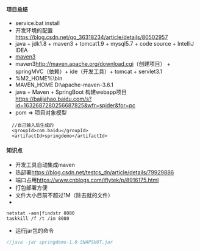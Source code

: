 #### 项目总结
+ service.bat install
+ 开发环境的配置<https://blog.csdn.net/qq_36318234/article/details/80502957>
+ java + jdk1.8 + maven3 + tomcat1.9 + mysql5.7 + code source + IntelliJ IDEA
+ [maven3](https://www.yiibai.com/maven/)
+ maven3<http://maven.apache.org/download.cgi>（创建项目） + springMVC（依赖）+ ide（开发工具）+ tomcat + servlet3.1
+ %M2_HOME%\bin
+ MAVEN_HOME D:\apache-maven-3.6.1
+ java + Maven + SpringBoot 构建webapp项目<https://baijiahao.baidu.com/s?id=1632687280256687825&wfr=spider&for=pc>
+ pom => 项目对象模型

```
  //自己输入后生成的
  <groupId>com.baidu</groupId>
  <artifactId>springdemo</artifactId>
```

#### 知识点

+ 开发工具自动集成maven
+ 热部署<https://blog.csdn.net/testcs_dn/article/details/79929886>
+ 端口占用<https://www.cnblogs.com/iflytek/p/8916175.html>
+ 打包部署方便
+ 文件大小目前不超过1M（除去就的文件）
+ 

```
netstat -aon|findstr 8080
taskkill /f /t /im 8080
```
+ 运行jar包的命令

```java
//java -jar springdemo-1.0-SNAPSHOT.jar

```